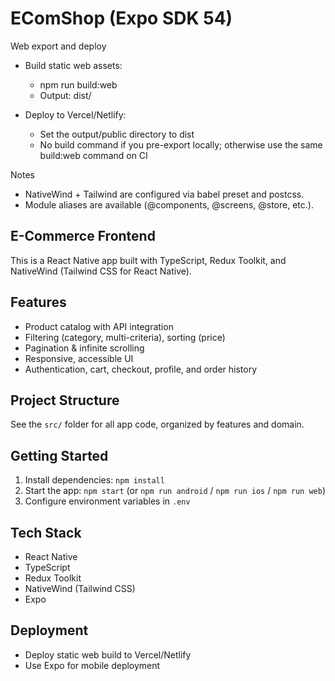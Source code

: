 # EComShop (Expo SDK 54)

Web export and deploy

- Build static web assets:
  - npm run build:web
  - Output: dist/

- Deploy to Vercel/Netlify:
  - Set the output/public directory to dist
  - No build command if you pre-export locally; otherwise use the same build:web command on CI

Notes

- NativeWind + Tailwind are configured via babel preset and postcss.
- Module aliases are available (@components, @screens, @store, etc.).

## E-Commerce Frontend

This is a React Native app built with TypeScript, Redux Toolkit, and NativeWind (Tailwind CSS for React Native).

## Features

- Product catalog with API integration
- Filtering (category, multi-criteria), sorting (price)
- Pagination & infinite scrolling
- Responsive, accessible UI
- Authentication, cart, checkout, profile, and order history

## Project Structure

See the `src/` folder for all app code, organized by features and domain.

## Getting Started

1. Install dependencies: `npm install`
2. Start the app: `npm start` (or `npm run android` / `npm run ios` / `npm run web`)
3. Configure environment variables in `.env`

## Tech Stack

- React Native
- TypeScript
- Redux Toolkit
- NativeWind (Tailwind CSS)
- Expo

## Deployment

- Deploy static web build to Vercel/Netlify
- Use Expo for mobile deployment
